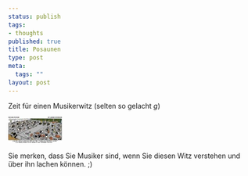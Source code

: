 ```yaml
--- 
status: publish
tags: 
- thoughts
published: true
title: Posaunen
type: post
meta: 
  tags: ""
layout: post
---
```

Zeit für einen Musikerwitz (selten so gelacht *g*)

<a href="/media/wp/einmalig/posaunen.jpg" target="_blank"><img src="/media/wp/einmalig/posaunen.serendipityThumb.jpg" alt="" class="centered border" alt="Maestro Kaplin learns the hard way that 'please play that part louder' is a phrase never to be spoken to the trombone section" /></a>

Sie merken, dass Sie Musiker sind, wenn Sie diesen Witz verstehen und über ihn lachen können. ;)

<!--more--><!--adsense-->
